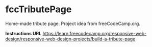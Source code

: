 # fccTributePage
Home-made tribute page. Project idea from freeCodeCamp.org.

**Instructions URL**
https://learn.freecodecamp.org/responsive-web-design/responsive-web-design-projects/build-a-tribute-page